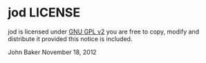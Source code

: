 jod LICENSE
===========

jod is licensed under [GNU GPL v2](http://www.gnu.org/licenses/old-licenses/gpl-2.0.html) you are free 
to copy, modify and distribute it provided this notice is included.

John Baker
November 18, 2012

